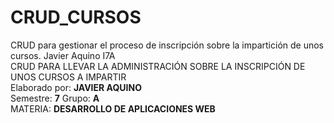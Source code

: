 # CRUD_CURSOS
CRUD para gestionar el proceso de inscripción sobre la impartición de unos cursos. Javier Aquino I7A
<br> CRUD PARA LLEVAR LA ADMINISTRACIÓN SOBRE LA INSCRIPCIÓN DE UNOS CURSOS A IMPARTIR <br>
Elaborado por: <strong>JAVIER AQUINO </strong> <br> Semestre: <strong>7</strong> Grupo: <strong>A</strong>
<br>MATERIA: <strong>DESARROLLO DE APLICACIONES WEB</strong>
